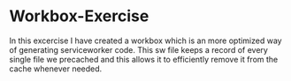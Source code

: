 # Workbox-Exercise

In this excercise I have created a workbox which is an more optimized way of generating serviceworker code.
This sw file keeps a record of every single file we precached and this allows it to efficiently remove it from the cache whenever needed. 
